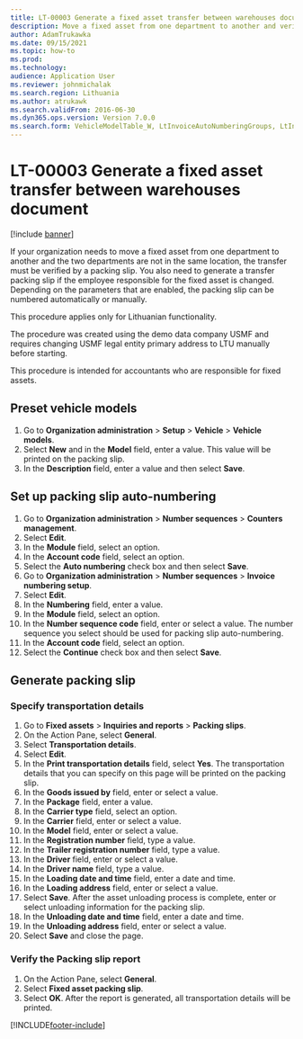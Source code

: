 ```yaml
---
title: LT-00003 Generate a fixed asset transfer between warehouses document
description: Move a fixed asset from one department to another and verify the transfer with a packing slip.
author: AdamTrukawka
ms.date: 09/15/2021
ms.topic: how-to
ms.prod: 
ms.technology: 
audience: Application User
ms.reviewer: johnmichalak
ms.search.region: Lithuania
ms.author: atrukawk
ms.search.validFrom: 2016-06-30
ms.dyn365.ops.version: Version 7.0.0
ms.search.form: VehicleModelTable_W, LtInvoiceAutoNumberingGroups, LtInvoiceAutonumberingTable, AssetWarehouseTransfer, HcmWorkerLookUp, SysQueryForm, LtAssetPackingSlip, TransportationDocument, LogisticsPostalAddressLookup
---
```


# LT-00003 Generate a fixed asset transfer between warehouses document

[!include [banner](../../includes/banner.md)]

If your organization needs to move a fixed asset from one department to another and the two departments are not in the same location, the transfer must be verified by a packing slip. You also need to generate a transfer packing slip if the employee responsible for the fixed asset is changed. Depending on the parameters that are enabled, the packing slip can be numbered automatically or manually.

This procedure applies only for Lithuanian functionality. 

The procedure was created using the demo data company USMF and requires changing USMF legal entity primary address to LTU manually before starting. 

This procedure is intended for accountants who are responsible for fixed assets.

## Preset vehicle models
1. Go to **Organization administration** > **Setup** > **Vehicle** > **Vehicle models**.
2. Select **New** and in the **Model** field, enter a value. This value will be printed on the packing slip.
3. In the **Description** field, enter a value and then select **Save**.


## Set up packing slip auto-numbering
1. Go to **Organization administration** > **Number sequences** > **Counters management**.
2. Select **Edit**.
3. In the **Module** field, select an option.
4. In the **Account code** field, select an option.
5. Select the **Auto numbering** check box and then select **Save**.
6. Go to **Organization administration** > **Number sequences** > **Invoice numbering setup**.
7. Select **Edit**.
8. In the **Numbering** field, enter a value.
9. In the **Module** field, select an option.
10. In the **Number sequence code** field, enter or select a value. The number sequence you select should be used for packing slip auto-numbering.  
11. In the **Account code** field, select an option.
12. Select the **Continue** check box and then select **Save**.


## Generate packing slip

### Specify transportation details
1. Go to **Fixed assets** > **Inquiries and reports** > **Packing slips**.
2. On the Action Pane, select **General**.
3. Select **Transportation details**.
4. Select **Edit**.
5. In the **Print transportation details** field, select **Yes**. The transportation details that you can specify on this page will be printed on the packing slip.  
6. In the **Goods issued by** field, enter or select a value.
7. In the **Package** field, enter a value.
8. In the **Carrier type** field, select an option.
9. In the **Carrier** field, enter or select a value.
10. In the **Model** field, enter or select a value.
11. In the **Registration number** field, type a value.
12. In the **Trailer registration number** field, type a value.
13. In the **Driver** field, enter or select a value.
14. In the **Driver name** field, type a value.
15. In the **Loading date and time** field, enter a date and time.
16. In the **Loading address** field, enter or select a value.
17. Select **Save**. After the asset unloading process is complete, enter or select unloading information for the packing slip.  
18. In the **Unloading date and time** field, enter a date and time.
19. In the **Unloading address** field, enter or select a value.
20. Select **Save** and close the page.


### Verify the Packing slip report
1. On the Action Pane, select **General**.
2. Select **Fixed asset packing slip**.
3. Select **OK**. After the report is generated, all transportation details will be printed.  



[!INCLUDE[footer-include](../../../includes/footer-banner.md)]
